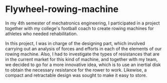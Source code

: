 # Flywheel-rowing-machine
In my 4th semester of mechatronics engineering, I participated in a project together with my college's football coach to create rowing machines for athletes who needed rehabilitation.

In this project, I was in charge of the designing part, which involved carrying out an analysis of forces and efforts in each of the elements of our rowing machine. Also, I had to investigate the types of resistances that are in the current market for this kind of machine, and together with my team, we decided to go for a more innovative idea, which is to use an inertial disk to obtain the necessary resistance for the rower to work. Likewise, a compact and retractable design was sought to make it easy to store.
